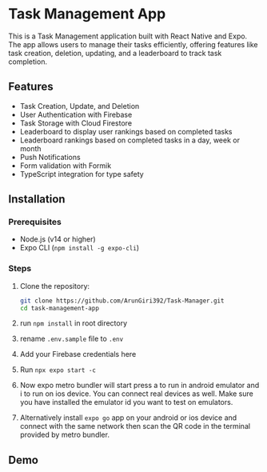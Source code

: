 # Task Management App

This is a Task Management application built with React Native and Expo. The app allows users to manage their tasks efficiently, offering features like task creation, deletion, updating, and a leaderboard to track task completion.

## Features

- Task Creation, Update, and Deletion
- User Authentication with Firebase
- Task Storage with Cloud Firestore
- Leaderboard to display user rankings based on completed tasks
- Leaderboard rankings based on completed tasks in a day, week or month
- Push Notifications
- Form validation with Formik
- TypeScript integration for type safety

## Installation

### Prerequisites

- Node.js (v14 or higher)
- Expo CLI (`npm install -g expo-cli`)

### Steps

1. Clone the repository:

   ```bash
   git clone https://github.com/ArunGiri392/Task-Manager.git
   cd task-management-app

2. run `npm install` in root directory

3. rename `.env.sample` file to `.env`

4. Add your Firebase credentials here

5. Run `npx expo start -c` 

6. Now expo metro bundler will start press a to run in android emulator and i to run on ios device. You can connect real devices as well. Make sure you have installed the emulator id you want to test on emulators.

7. Alternatively install `expo go` app on your android or ios device and connect with the same network then scan the QR code in the terminal provided by metro bundler.

## Demo


